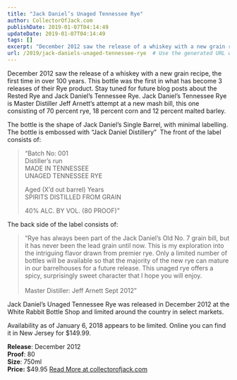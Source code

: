```yaml
---
title: "Jack Daniel’s Unaged Tennessee Rye"
author: CollectorOfJack.com
publishDate: 2019-01-07T04:14:49
updateDate: 2019-01-07T04:14:49
tags: []
excerpt: "December 2012 saw the release of a whiskey with a new grain recipe, the first time in over 100 years. This bottle was the first in what has become 3 releases of their Rye product. Stay tuned for future blog posts about the Rested Rye and Jack Daniel’s Tennessee Rye. Jack Daniel’s Tennessee Rye is Master Distiller Jeff Arnett’s attempt at a new mash bill, this one consisting of 70 percent rye, 18 percent corn and 12 percent malted barley. The bottle is the shape of Jack Daniel’s Single Barrel, with minimal labelling. The bottle is embossed with “Jack Daniel Distillery”&nbsp; The front of the label consists of:“Batch No: 001Distiller’s runMADE IN TENNESSEEUNAGED TENNESSEE RYEAged (X’d out barrel) Years SPIRITS DISTILLED FROM GRAIN40% ALC. BY VOL. (80 PROOF)”The back side of the label consists of:“Rye has always been part of the Jack Daniel’s Old No. 7 grain bill, but it has never been the lead grain until now. This is my exploration into the intriguing flavor drawn from premier rye. Only a limited number of bottles will be available so that the majority of the new rye can mature in our barrelhouses for a future release. This unaged rye offers a spicy, surprisingly sweet character that I hope you will enjoy.Master Distiller: Jeff Arnett Sept 2012”Jack Daniel’s Unaged Tennessee Rye was released in December 2012 at the White Rabbit Bottle Shop and limited around the country in select markets. Availability as of January 6, 2018 appears to be limited. Online you can find it in New Jersey for $149.99. Release: December 2012Proof: 80Size: 750mlPrice: $49.95"
url: /2019/jack-daniels-unaged-tennessee-rye  # Use the generated URL with year
---
```

<p>December 2012 saw the release of a whiskey with a new grain recipe, the first time in over 100 years. This bottle was the first in what has become 3 releases of their Rye product. Stay tuned for future blog posts about the Rested Rye and Jack Daniel’s Tennessee Rye. Jack Daniel’s Tennessee Rye is Master Distiller Jeff Arnett’s attempt at a new mash bill, this one consisting of 70 percent rye, 18 percent corn and 12 percent malted barley. </p><p>The bottle is the shape of Jack Daniel’s Single Barrel, with minimal labelling. The bottle is embossed with “Jack Daniel Distillery”&nbsp; The front of the label consists of:</p><blockquote><p>“Batch No: 001<br />Distiller’s run<br />MADE IN TENNESSEE<br />UNAGED TENNESSEE RYE</p><p>Aged (X’d out barrel) Years <br />SPIRITS DISTILLED FROM GRAIN</p><p>40% ALC. BY VOL. (80 PROOF)”</p></blockquote><p>The back side of the label consists of:</p><blockquote><p>“Rye has always been part of the Jack Daniel’s Old No. 7 grain bill, but it has never been the lead grain until now. This is my exploration into the intriguing flavor drawn from premier rye. Only a limited number of bottles will be available so that the majority of the new rye can mature in our barrelhouses for a future release. This unaged rye offers a spicy, surprisingly sweet character that I hope you will enjoy.<br /><br />Master Distiller: Jeff Arnett Sept 2012”</p></blockquote><p>Jack Daniel’s Unaged Tennessee Rye was released in December 2012 at the White Rabbit Bottle Shop and limited around the country in select markets. </p><p>Availability as of January 6, 2018 appears to be limited. Online you can find it in New Jersey for $149.99. </p><p><strong>Release</strong>: December 2012<br /><strong>Proof</strong>: 80<br /><strong>Size</strong>: 750ml<br /><strong>Price:</strong> $49.95 <a href="https://collectorofjack.com/JackDanielsUnagedTennesseeRye">Read More at collectorofjack.com</a>
